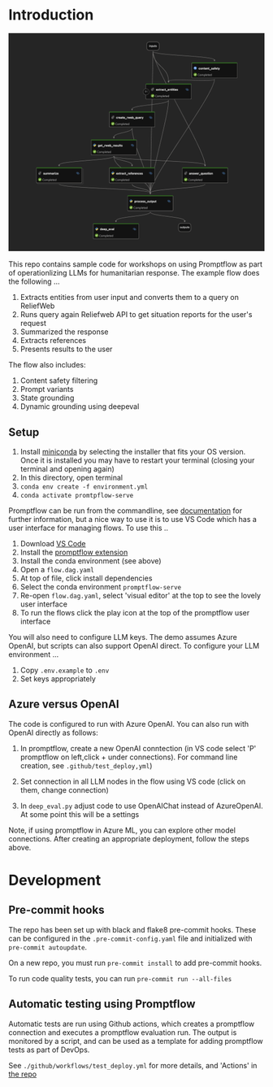 # Introduction

![ReliefWeb Promptflow Demo](./rweb_flow.png)

This repo contains sample code for workshops on using Promptflow as part of operationlizing LLMs for humanitarian response. The example flow does the following ...

1. Extracts entities from user input and converts them to a query on ReliefWeb
2. Runs query again Reliefweb API to get situation reports for the user's request
3. Summarized the response
4. Extracts references 
5. Presents results to the user

The flow also includes:

1. Content safety filtering
2. Prompt variants
3. State grounding
4. Dynamic grounding using deepeval

## Setup

1. Install [miniconda](https://docs.conda.io/en/latest/miniconda.html) by selecting the installer that fits your OS version. Once it is installed you may have to restart your terminal (closing your terminal and opening again)
2. In this directory, open terminal
3. `conda env create -f environment.yml`
4. `conda activate promtpflow-serve`

Promptflow can be run from the commandline, see [documentation](https://microsoft.github.io/promptflow/index.html) for further information, but a nice way to use it is to use VS Code which has a user interface for managing flows. To use this ..

1. Download [VS Code](https://code.visualstudio.com/download)
2. Install the [promptflow extension](https://marketplace.visualstudio.com/items?itemName=prompt-flow.prompt-flow)
3. Install the conda environment (see above)
4. Open a `flow.dag.yaml`
5. At top of file, click install dependencies
6. Select the conda environment `promptflow-serve`
7. Re-open `flow.dag.yaml`, select 'visual editor' at the top to see the lovely user interface
8. To run the flows click the play icon at the top of the promptflow user interface 

You will also need to configure LLM keys. The demo assumes Azure OpenAI, but scripts can also support OpenAI direct. To configure your LLM environment ...

1. Copy `.env.example` to `.env`
2. Set keys appropriately

## Azure versus OpenAI

The code is configured to run with Azure OpenAI. You can also run with OpenAI directly as follows:

1. In promptflow, create a new OpenAI conntection (in VS code select 'P' promptflow on left,click + under connections). For command line creation, see `.github/test_deploy,yml`)

2. Set connection in all LLM nodes in the flow using VS code (click on them, change connection)

3. In `deep_eval.py` adjust code to use OpenAIChat instead of AzureOpenAI. At some point this will be a settings

Note, if using promptflow in Azure ML, you can explore other model connections. After creating an appropriate deployment, follow the steps above.

# Development

## Pre-commit hooks

The repo has been set up with black and flake8 pre-commit hooks. These can be configured in the `.pre-commit-config.yaml` file and initialized with `pre-commit autoupdate`.

On a new repo, you must run `pre-commit install` to add pre-commit hooks.

To run code quality tests, you can run `pre-commit run --all-files`

## Automatic testing using Promptflow

Automatic tests are run using Github actions, which creates a promptflow connection and executes a promptflow evaluation run. The output is monitored by a script, and can be used as a template for adding promptflow tests as part of DevOps. 

See `./github/workflows/test_deploy.yml` for more details, and 'Actions' in [the repo](https://github.com/datakind/promptflow_devops_example)
